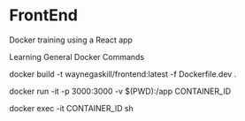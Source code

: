 # FrontEnd
Docker training using a React app

Learning General Docker Commands

docker build -t waynegaskill/frontend:latest -f Dockerfile.dev .

docker run -it -p 3000:3000 -v $(PWD):/app CONTAINER_ID

docker exec -it CONTAINER_ID sh
